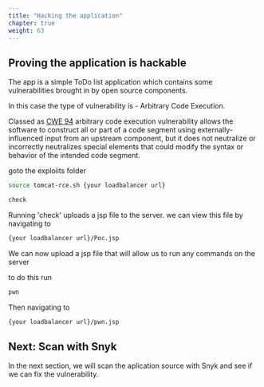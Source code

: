 ```yaml
---
title: "Hacking the application"
chapter: true
weight: 63
---
```


## Proving the application is hackable

The app is a simple ToDo list application which contains some vulnerabilities brought in by open source components.

In this case the type of vulnerability is - Arbitrary Code Execution.

Classed as [CWE 94](https://cwe.mitre.org/data/definitions/94.html) arbitrary code execution vulnerability allows the software to construct all or part of a code segment using externally-influenced input from an upstream component, but it does not neutralize or incorrectly neutralizes special elements that could modify the syntax or behavior of the intended code segment.


goto the exploiits folder


```bash
source tomcat-rce.sh {your loadbalancer url}

check
```

Running 'check' uploads a jsp file to the server.
we can view this file by navigating to 

```bash
{your loadbalancer url}/Poc.jsp
```

We can now upload a jsp file that will allow us to run any commands on the server

to do this run

```bash
pwn
```

Then navigating to 

```bash
{your loadbalancer url}/pwn.jsp
```



## Next: Scan with Snyk
In the next section, we will scan the aplication source with Snyk and see if we can fix the vulnerability.

